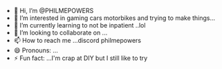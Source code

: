 - 👋 Hi, I’m @PHILMEPOWERS
- 👀 I’m interested in gaming cars motorbikes and trying to make things...
- 🌱 I’m currently learning to not be inpatient ..lol
- 💞️ I’m looking to collaborate on ...
- 📫 How to reach me ...discord philmepowers 
- 😄 Pronouns: ...
- ⚡ Fun fact: ...I'm crap at DIY but I still like to try

<!---
PHILMEPOWERS/PHILMEPOWERS is a ✨ special ✨ repository because its `README.md` (this file) appears on your GitHub profile.
You can click the Preview link to take a look at your changes.
--->
